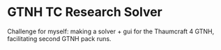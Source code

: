 # GTNH TC Research Solver
Challenge for myself: making a solver + gui for the Thaumcraft 4 GTNH, facilitating second GTNH pack runs.
